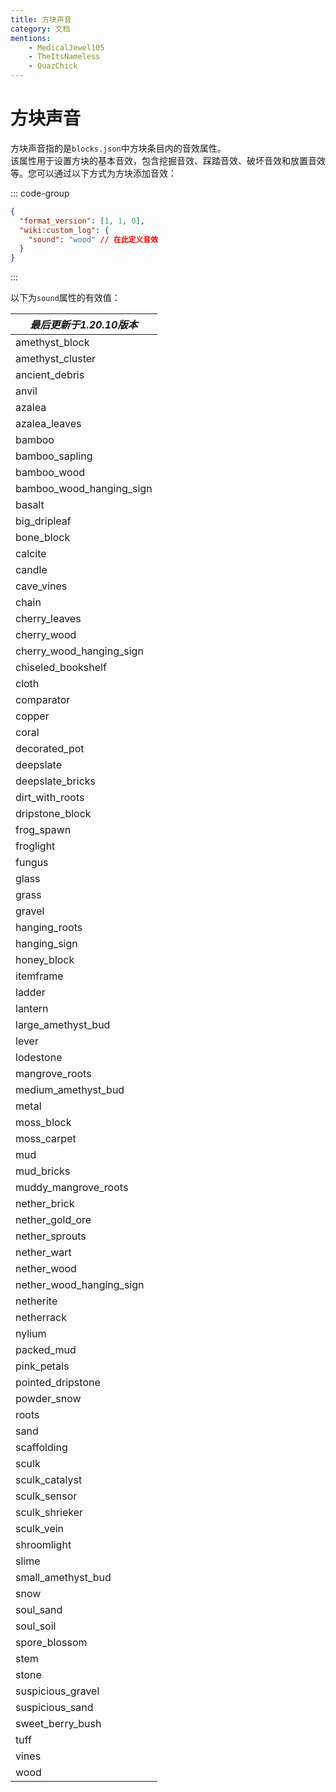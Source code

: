 ```yaml
---
title: 方块声音
category: 文档
mentions:
    - MedicalJewel105
    - TheItsNameless
    - QuazChick
---
```


# 方块声音

<!--@include: @/wiki/bedrock-wiki-mirror.md-->

方块声音指的是`blocks.json`中方块条目内的音效属性。  
该属性用于设置方块的基本音效，包含挖掘音效、踩踏音效、破坏音效和放置音效等。您可以通过以下方式为方块添加音效：

::: code-group
```json [RP/blocks.json]
{
  "format_version": [1, 1, 0],
  "wiki:custom_log": {
    "sound": "wood" // 在此定义音效
  }
}
```
:::

以下为`sound`属性的有效值：

<!-- page_dumper_start -->
| *最后更新于1.20.10版本* |
| -------------------------- |
| amethyst_block             |
| amethyst_cluster           |
| ancient_debris             |
| anvil                      |
| azalea                     |
| azalea_leaves              |
| bamboo                     |
| bamboo_sapling             |
| bamboo_wood                |
| bamboo_wood_hanging_sign   |
| basalt                     |
| big_dripleaf               |
| bone_block                 |
| calcite                    |
| candle                     |
| cave_vines                 |
| chain                      |
| cherry_leaves              |
| cherry_wood                |
| cherry_wood_hanging_sign   |
| chiseled_bookshelf         |
| cloth                      |
| comparator                 |
| copper                     |
| coral                      |
| decorated_pot              |
| deepslate                  |
| deepslate_bricks           |
| dirt_with_roots            |
| dripstone_block            |
| frog_spawn                 |
| froglight                  |
| fungus                     |
| glass                      |
| grass                      |
| gravel                     |
| hanging_roots              |
| hanging_sign               |
| honey_block                |
| itemframe                  |
| ladder                     |
| lantern                    |
| large_amethyst_bud         |
| lever                      |
| lodestone                  |
| mangrove_roots             |
| medium_amethyst_bud        |
| metal                      |
| moss_block                 |
| moss_carpet                |
| mud                        |
| mud_bricks                 |
| muddy_mangrove_roots       |
| nether_brick               |
| nether_gold_ore            |
| nether_sprouts             |
| nether_wart                |
| nether_wood                |
| nether_wood_hanging_sign   |
| netherite                  |
| netherrack                 |
| nylium                     |
| packed_mud                 |
| pink_petals                |
| pointed_dripstone          |
| powder_snow                |
| roots                      |
| sand                       |
| scaffolding                |
| sculk                      |
| sculk_catalyst             |
| sculk_sensor               |
| sculk_shrieker             |
| sculk_vein                 |
| shroomlight                |
| slime                      |
| small_amethyst_bud         |
| snow                       |
| soul_sand                  |
| soul_soil                  |
| spore_blossom              |
| stem                       |
| stone                      |
| suspicious_gravel          |
| suspicious_sand            |
| sweet_berry_bush           |
| tuff                       |
| vines                      |
| wood                       |
<!-- page_dumper_end -->